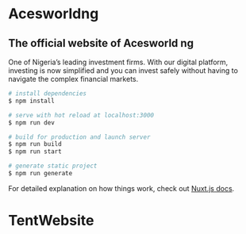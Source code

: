 # Acesworldng

## The official website of  Acesworld ng
One of Nigeria’s leading investment firms. With our digital platform, investing is now simplified and you can invest safely without having to navigate the complex financial markets.


```bash
# install dependencies
$ npm install

# serve with hot reload at localhost:3000
$ npm run dev

# build for production and launch server
$ npm run build
$ npm run start

# generate static project
$ npm run generate
```

For detailed explanation on how things work, check out [Nuxt.js docs](https://nuxtjs.org).
# TentWebsite

